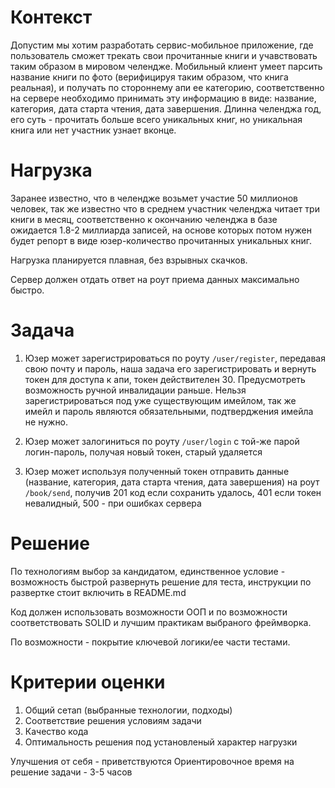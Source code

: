# Контекст

Допустим мы хотим разработать сервис-мобильное приложение, где пользователь сможет трекать свои прочитанные книги и учавствовать таким образом в мировом челендже.
Мобильный клиент умеет парсить название книги по фото (верифицируя таким образом, что книга реальная), и получать по стороннему апи ее категорию, 
соответственно на сервере необходимо принимать эту информацию в виде: название, категория, дата старта чтения, дата завершения.
Длинна челенджа год, его суть - прочитать больше всего уникальных книг, но уникальная книга или нет участник узнает вконце.

# Нагрузка

Заранее известно, что в челендже возьмет участие 50 миллионов человек, так же известно что в среднем участник челенджа читает три книги в месяц, 
соответственно к окончанию челенджа в базе ожидается 1.8-2 миллиарда записей, на основе которых потом нужен будет репорт в виде юзер-количество прочитанных уникальных книг. 

Нагрузка планируется плавная, без взрывных скачков. 

Сервер должен отдать ответ на роут приема данных максимально быстро. 

# Задача

1. Юзер может зарегистрироваться по роуту `/user/register`, передавая свою почту и пароль, наша задача его зарегистрировать и вернуть токен для доступа к апи, токен действителен 30. 
Предусмотреть возможность ручной инвалидации раньше. Нельзя зарегистрироваться под уже существующим имейлом, так же имейл и пароль являются обязательными, подтверджения имейла не нужно.

2. Юзер может залогиниться по роуту `/user/login` с той-же парой логин-пароль, получая новый токен, старый удаляется

3. Юзер может используя полученный токен отправить данные (название, категория, дата старта чтения, дата завершения) на роут `/book/send`, получив 201 код если сохранить удалось, 401 если токен невалидный, 500 - при ошибках сервера

# Решение

По технологиям выбор за кандидатом, единственное условие - возможность быстрой развернуть решение для теста, инструкции по развертке стоит включить в README.md

Код должен использовать возможности ООП и по возможности соответствовать SOLID и лучшим практикам выбраного фреймворка.

По возможности - покрытие ключевой логики/ее части тестами.

# Критерии оценки

1. Общий сетап (выбранные технологии, подходы)
2. Соответствие решения условиям задачи
3. Качество кода
4. Оптимальность решения под установленый характер нагрузки

Улучшения от себя - приветствуются
Ориентировочное время на решение задачи - 3-5 часов




